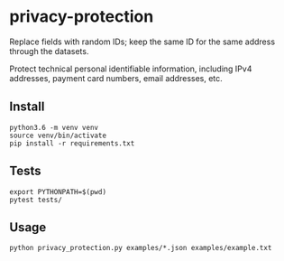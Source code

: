 # privacy-protection

Replace fields with random IDs; keep the same ID for the same address through the datasets.

Protect technical personal identifiable information, including
IPv4 addresses, payment card numbers, email addresses, etc.

## Install

```
python3.6 -m venv venv
source venv/bin/activate
pip install -r requirements.txt
```

## Tests

```
export PYTHONPATH=$(pwd)
pytest tests/
```

## Usage

```
python privacy_protection.py examples/*.json examples/example.txt
```

